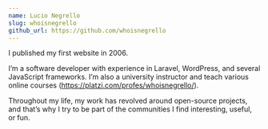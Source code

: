 ```yaml
---
name: Lucio Negrello
slug: whoisnegrello
github_url: https://github.com/whoisnegrello
---
```


I published my first website in 2006.

I’m a software developer with experience in Laravel, WordPress, and several JavaScript frameworks. I’m also a university instructor and teach various online courses (https://platzi.com/profes/whoisnegrello/).

Throughout my life, my work has revolved around open-source projects, and that’s why I try to be part of the communities I find interesting, useful, or fun.

